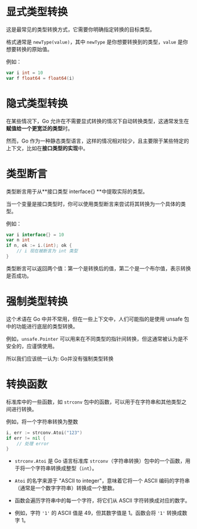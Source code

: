 # 显式类型转换

这是最常见的类型转换方式，它需要你明确指定转换的目标类型。

格式通常是 `newType(value)`，其中 `newType` 是你想要转换到的类型，`value` 是你想要转换的原始值。

例如：

```go
var i int = 10
var f float64 = float64(i)
```

# 隐式类型转换

在某些情况下，Go 允许在不需要显式转换的情况下自动转换类型，这通常发生在**赋值给一个更宽泛的类型**时。

然而，Go 作为一种静态类型语言，这样的情况相对较少，且主要限于某些特定的上下文，比如在**接口类型的实现**中。

# 类型断言

类型断言用于从**接口类型 interface{} **中提取实际的类型。

当一个变量是接口类型时，你可以使用类型断言来尝试将其转换为一个具体的类型。

例如：

```go
var i interface{} = 10
var n int
if n, ok := i.(int); ok {
    // i 现在被断言为 int 类型
}
```

类型断言可以返回两个值：第一个是转换后的值，第二个是一个布尔值，表示转换是否成功。

# 强制类型转换

这个术语在 Go 中并不常用，但在一些上下文中，人们可能指的是使用 unsafe 包中的功能进行底层的类型转换。

例如，`unsafe.Pointer` 可以用来在不同类型的指针间转换，但这通常被认为是不安全的，应谨慎使用。

所以我们应该统一认为: Go并没有强制类型转换

# 转换函数

标准库中的一些函数，如 `strconv` 包中的函数，可以用于在字符串和其他类型之间进行转换。

例如，将一个字符串转换为整数

```go
i, err := strconv.Atoi("123")
if err != nil {
    // 处理 error
}
```

- `strconv.Atoi` 是 Go 语言标准库 `strconv`（字符串转换）包中的一个函数，用于将一个字符串转换成整型（`int`）。

- `Atoi` 的名字来源于 "ASCII to integer"，意味着它将一个 ASCII 编码的字符串（通常是一个数字字符串）转换成一个整数。

- 函数会遍历字符串中的每一个字符，将它们从 ASCII 字符转换成对应的数字。

- 例如，字符 `'1'` 的 ASCII 值是 49，但其数字值是 1。函数会将 `'1'` 转换成数字 1。